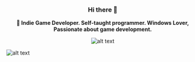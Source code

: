 <div align="center">
  
### Hi there 👋

**🔭 Indie Game Developer. Self-taught programmer. Windows Lover, Passionate about game development.**

![alt text][logo1]

</div>

![alt text][logo]

[logo]: https://i.imgur.com/8jcqnY2.png "bluevariant"
[logo1]: https://raw.githubusercontent.com/wayou/t-rex-runner/gh-pages/assets/screenshot.gif "bluevariant"
